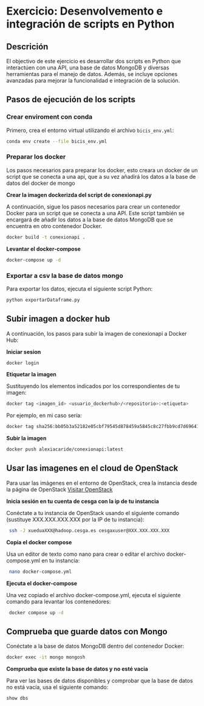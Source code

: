 # Exercicio: Desenvolvemento e integración de scripts en Python

## Descrición

El objectivo de este ejercicio es desarrollar dos scripts en Python que interactúen con una API, una base de datos MongoDB y diversas herramientas para el manejo de datos. Además, se incluye opciones avanzadas para mejorar la funcionalidad e integración de la solución.

## Pasos de ejecución de los scripts

### Crear enviroment con conda

Primero, crea el entorno virtual utilizando el archivo `bicis_env.yml`:

```bash
conda env create --file bicis_env.yml
```

### Preparar los docker

Los pasos necesarios para preparar los docker, esto creara un docker de un script que se conecta a una api, que a su vez añadirá los datos a la base de datos del docker de mongo

**Crear la imagen dockerizda del script de conexionapi.py**

A continuación, sigue los pasos necesarios para crear un contenedor Docker para un script que se conecta a una API. Este script también se encargará de añadir los datos a la base de datos MongoDB que se encuentra en otro contenedor Docker.

```bash
docker build -t conexionapi .
```

**Levantar el docker-compose**

```bash
docker-compose up -d
```

### Exportar a csv la base de datos mongo

Para exportar los datos, ejecuta el siguiente script Python:

```bash
python exportarDataframe.py
```

## Subir imagen a docker hub

A continuación, los pasos para subir la imagen de conexionapi a Docker Hub:

**Iniciar sesion**

```bash
docker login
```

**Etiquetar la imagen**

Sustituyendo los elementos indicados por los correspondientes de tu imagen:

```bash
docker tag <imagen_id> <usuario_dockerhub>/<repositorio>:<etiqueta>
```

Por ejemplo, en mi caso sería:

```bash
docker tag sha256:bb05b3a52182e05cbf79545d878459a5845c8c27fbb9cd7d69641044f3ed3baa alexiacaride/conexionapi:latest
```

**Subir la imagen**

```bash
docker push alexiacaride/conexionapi:latest
```

## Usar las imagenes en el cloud de OpenStack

Para usar las imágenes en el entorno de OpenStack, crea la instancia desde la página de OpenStack [Visitar OpenStack](https://cloud.srv.cesga.es/project/instances/)


**Inicia sesión en tu cuenta de cesga con la ip de tu instancia**

Conéctate a tu instancia de OpenStack usando el siguiente comando (sustituye XXX.XXX.XXX.XXX por la IP de tu instancia):

```bash
 ssh -J xueduaXXX@hadoop.cesga.es cesgaxuser@XXX.XXX.XXX.XXX
```

**Copia el docker compose**

Usa un editor de texto como nano para crear o editar el archivo docker-compose.yml en tu instancia:

```bash
 nano docker-compose.yml
```

**Ejecuta el docker-compose**

Una vez copiado el archivo docker-compose.yml, ejecuta el siguiente comando para levantar los contenedores:

```bash
 docker compose up -d
```

## Comprueba que guarde datos con Mongo

Conéctate a la base de datos MongoDB dentro del contenedor Docker:


```bash
docker exec -it mongo mongosh
```

**Comprueba que existe la base de datos y no esté vacia**

Para ver las bases de datos disponibles y comprobar que la base de datos no está vacía, usa el siguiente comando:

```bash
show dbs
```
